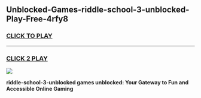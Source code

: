 
## Unblocked-Games-riddle-school-3-unblocked-Play-Free-4rfy8
<h3>
<a href="https://premium76.site?title=riddle-school-3-unblocked&ref=20M">CLICK TO PLAY</a></h3>
<hr>

<h3>
<a href="https://premium76.site?title=riddle-school-3-unblocked&ref=20M">CLICK 2 PLAY</a>
  
</h3>

<a href="https://premium76.site?title=riddle-school-3-unblocked&ref=19M"><img src="https://clearcache.store/games.png"></a>


**riddle-school-3-unblocked games unblocked: Your Gateway to Fun and Accessible Online Gaming**
